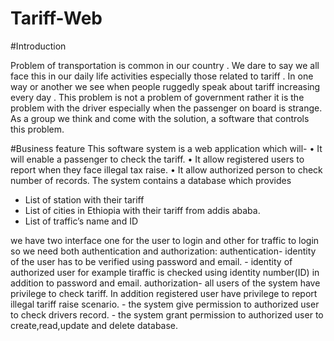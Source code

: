 # Tariff-Web

#Introduction

Problem of transportation is common in our country . We dare to say we all face this in our daily life activities especially those related to tariff . In one way or another we see when people ruggedly speak about tariff increasing every day . This problem is not a problem of government rather it is the problem with the driver especially when the passenger on board is strange. As a group we think and come with the solution, a software that controls this problem.

#Business feature
This software system is a web application which will-
•	It will enable a passenger to check the tariff. 
•	It allow registered users to report when they face illegal tax raise. 
•	It allow authorized person to check number of records.
The system contains a database which provides 
-	List of station with their tariff
-	List of cities in Ethiopia with their tariff from addis ababa.
-	List of traffic’s name and ID

we have two interface one for the user to login and other for traffic to login so we need both authentication and authorization:
authentication- identity of the user has to be verified using password and email.
              - identity of authorized user for example tiraffic is checked using identity number(ID) in addition to password and email.
authorization- all users of the system have privilege to check tariff. In addition registered user have privilege to report illegal tariff raise scenario.
              - the system give permission to authorized user to check drivers record.
              - the system grant permission to authorized user to create,read,update and delete database.

